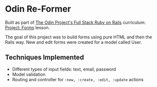 # Odin Re-Former

Built as part of [The Odin Project's Full Stack Ruby on Rails](https://www.theodinproject.com/paths/full-stack-ruby-on-rails?) curriculum: [Project: Forms](https://www.theodinproject.com/lessons/ruby-on-rails-forms) lesson.

The goal of this project was to build forms using pure HTML and then the Rails way. New and edit forms were created for a model called User.

## Techniques Implemented
* Different types of input fields: text, email, password
* Model validation
* Routing and controller for `:new, :create, :edit, :update` actions
